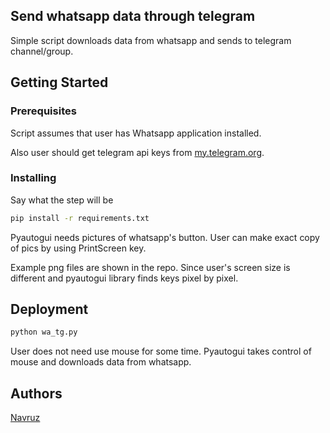 ## Send whatsapp data through  telegram 

Simple script downloads data from whatsapp and sends to telegram channel/group.

## Getting Started


### Prerequisites

Script assumes that user has Whatsapp application installed.

Also user should get telegram api keys from [my.telegram.org](https://my.telegram.org/auth).

### Installing

Say what the step will be

```bash
pip install -r requirements.txt
```

Pyautogui needs pictures of whatsapp's button. 
User can make exact copy of pics by using PrintScreen key.

Example png files are shown in the repo. 
Since user's screen size is different and pyautogui library finds keys pixel by pixel.

## Deployment

```bash
python wa_tg.py
```

User does not need use mouse for some time. Pyautogui takes control of mouse and downloads data from whatsapp.

## Authors

[Navruz](https://github.com/navruzbek1992)


